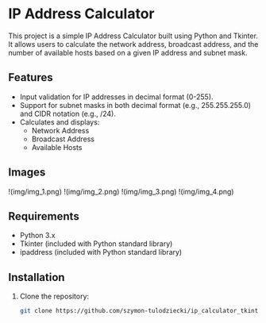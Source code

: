 # IP Address Calculator

This project is a simple IP Address Calculator built using Python and Tkinter. It allows users to calculate the network address, broadcast address, and the number of available hosts based on a given IP address and subnet mask.

## Features

- Input validation for IP addresses in decimal format (0-255).
- Support for subnet masks in both decimal format (e.g., 255.255.255.0) and CIDR notation (e.g., /24).
- Calculates and displays:
  - Network Address
  - Broadcast Address
  - Available Hosts
    
## Images
  !(img/img_1.png)
  !(img/img_2.png)
  !(img/img_3.png)
  !(img/img_4.png)

## Requirements

- Python 3.x
- Tkinter (included with Python standard library)
- ipaddress (included with Python standard library)

## Installation

1. Clone the repository:

   ```bash
   git clone https://github.com/szymon-tulodziecki/ip_calculator_tkinter.git
